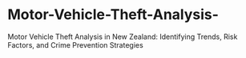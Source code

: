 # Motor-Vehicle-Theft-Analysis-
Motor Vehicle Theft Analysis in New Zealand: Identifying Trends, Risk Factors, and Crime Prevention Strategies 
